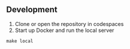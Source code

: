 ## Development

1. Clone or open the repository in codespaces
2. Start up Docker and run the local server

  ```
  make local
  ```
